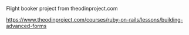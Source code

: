 Flight booker project from theodinproject.com

https://www.theodinproject.com/courses/ruby-on-rails/lessons/building-advanced-forms
